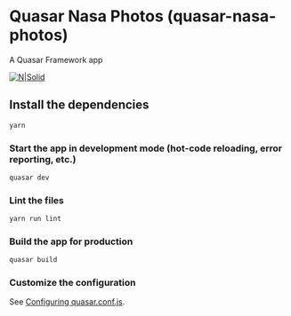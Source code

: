 # Quasar Nasa Photos (quasar-nasa-photos)

A Quasar Framework app

[![N|Solid](https://github.com/patrickmonteiro/quasar-nasa-photos/blob/master/screenshot/screenshot.png?raw=true)](http://quasar-nasa.surge.sh/)


## Install the dependencies
```bash
yarn
```

### Start the app in development mode (hot-code reloading, error reporting, etc.)
```bash
quasar dev
```

### Lint the files
```bash
yarn run lint
```

### Build the app for production
```bash
quasar build
```

### Customize the configuration
See [Configuring quasar.conf.js](https://v1.quasar.dev/quasar-cli/quasar-conf-js).
